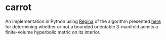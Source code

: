 # carrot

An implementation in Python using 
[Regina](https://regina.sourceforge.net) of the algorithm
presented [here](http://arxiv.org/abs/1410.7115) for determining
whether or not a bounded orientable 3-manifold admits a
finite-volume hyperbolic metric on its interior.
